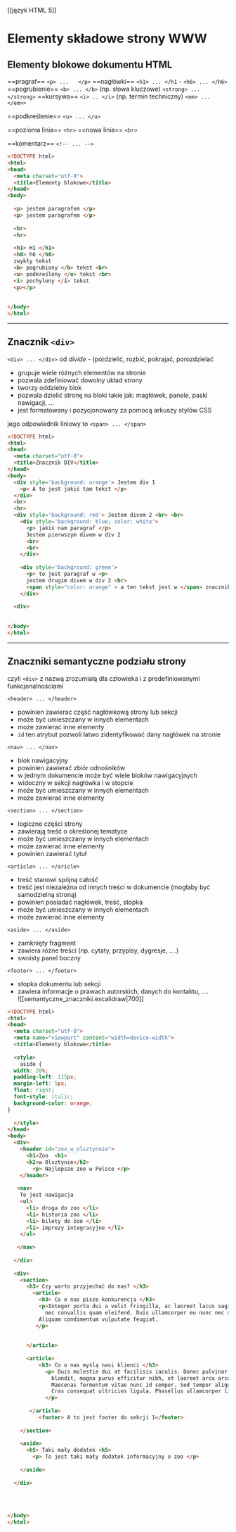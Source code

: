 [[język HTML 5]]
# Elementy składowe strony WWW

## Elementy blokowe dokumentu HTML

==pragraf==   `<p> ...   </p>`
==nagłówki== `<h1> ... </h1` - `<h6> ... </h6>`
==pogrubienie==   `<b> ... </b>` (np. słowa kluczowe) 
				`<strong> ... </strong>`
==kursywa==  `<i> .. </i>` (np. termin techniczny)
		   `<em> ... </em>>`

==podkreślenie== `<u> ... </u>`

==pozioma linia== `<hr>`
==nowa linia== `<br>`

==komentarz== `<!-- ... -->`


```html
<!DOCTYPE html>
<html>
<head>
  <meta charset="utf-8">
  <title>Elementy blokowe</title>
</head>
<body>
  
  <p> jestem paragrafem </p>
  <p> jestem paragrafem </p>
  
  <br>
  <hr>
  
  <h1> H1 </h1>
  <h6> h6 </h6>
  zwykły tekst
  <b> pogrubiony </b> tekst <br>
  <u> podkreślony </u> tekst <br>
  <i> pochylony </i> tekst
  <p></p>
  
  
</body>
</html>
```


---

## Znacznik `<div>`
`<div> ... </div>` od _divide_ - (po)dzielić, rozbić, pokrajać, porozdzielać

- grupuje wiele różnych elementów na stronie
- pozwala zdefiniować dowolny układ strony
- tworzy oddzielny blok
- pozwala dzielić stronę na bloki takie jak: magłówek, panele, paski nawigacji, ...
- jest formatowany i pozycjonowany za pomocą arkuszy stylów CSS

jego odpowiednik liniowy to `<span> ... </span>`

```html
<!DOCTYPE html>
<html>
<head>
  <meta charset="utf-8">
  <title>Znacznik DIV</title>
</head>
<body>
  <div style='background: orange'> Jestem div 1
    <p> A to jest jakiś tam tekst </p>
  </div>
  <br>
  <hr>
  <div style='background: red'> Jestem divem 2 <br> <br>
    <div style='background: blue; color: white'> 
      <p> jakiś nam paragraf </p>
      Jestem pierwszym divem w div 2
      <br>
      <br>
    </div>
    
    <div style='background: green'>
      <p> to jest paragraf w <p>
      jestem drugim divem w div 2 <br>
      <span style="color: orange" > a ten tekst jest w </span> znaczniku span
    </div>
    
  <div>
   
  
</body>
</html>
```


---

## Znaczniki semantyczne podziału strony
czyli `<div>` z nazwą zrozumiałą dla człowieka i z predefiniowanymi funkcjonalnościami

`<header> ... </header>` 
- powinien zawierac  część nagłówkową strony lub sekcji
- może być umieszczany w innych elementach
- może zawierać inne elementy
- `id` ten atrybut pozwoli łatwo zidentyfikować dany nagłówek na stronie

`<nav> ... </nav>`
- blok nawigacyjny
- powinien zawierać zbiór odnośników
- w jednym dokumencie może być wiele bloków nawigacyjnych
- widoczny w sekcji nagłówka i w stopcie
- może być umieszczany w innych elementach
- może zawierać inne elementy

`<section> ... </section>`
- logiczne części strony
- zawierają treść o określonej tematyce
- może być umieszczany w innych elementach
- może zawierać inne elementy
- powinien zawierać tytuł

`<article> ... </aricle>`
- treść stanowi spójną całość
- treść jest niezależna od innych treści w dokumencie (mogłaby być samodzielną stroną)
- powinien posiadać nagłówek, treść, stopka
- może być umieszczany w innych elementach
- może zawierać inne elementy
 
`<aside> ... </aside>`
- zamknięty fragment 
- zawiera różne treści (np. cytaty, przypisy, dygresje, ....)
- swoisty panel boczny

`<footer> ... </footer>`
- stopka dokumentu lub sekcji
- zawiera informacje o prawach autorskich, danych do kontaktu, ....											 
![[semantyczne_znaczniki.excalidraw|700]]

```html
<!DOCTYPE html>
<html>
<head>
  <meta charset="utf-8">
  <meta name="viewport" content="width=device-width">
  <title>Elementy blokowe</title>
  
  <style>
    aside {
  width: 20%;
  padding-left: 115px;
  margin-left: 5px;
  float: right;
  font-style: italic;
  background-color: orange;
}
    
  </style>
</head>
<body>
  <div>
    <header id="zoo_w_olsztynnie">
      <h1>Zoo  <h1>
      <h2>w Olsztynie</h2>
        <p> Najlepsze zoo w Polsce </p>
    </header>
        
   <nav>
    To jest nawigacja
    <ul>
      <li> droga do zoo </li>
      <li> historia zoo </li>
      <li> bilety do zoo </li>
      <li> imprezy integracyjne </li>
    </ul>
     
   </nav>
        
  </div>
      
  <div>
    <section>
      <h3> Czy warto przyjechać do nas? </h3>
        <article>
          <h3> Co o nas pisze konkurencja </h3>
          <p>Integer porta dui a velit fringilla, ac laoreet lacus sagittis.  Aenean lobortis, dolor eget molestie tristique,   quam orci congue magna, quis rutrum lorem mi sit amet velit.  Curabitur quis tortor erat. Sed semper posuere metus,             a finibus justo ultricies at. Nunc sed ipsum vitae nisi consequat      sollicitudin. Curabitur et ipsum sed enim efficitur hendrerit vel at dui.   Suspendisse potenti. Vivamus pretium sodales justo, sed cursus nibh tristique     eget. Nam dapibus mattis nulla, eget tempor massa consequat et.       Donec vel magna magna. Nullam sodales risus id velit hendrerit, 
            nec convallis quam eleifend. Duis ullamcorper eu nunc nec sodales.      Sed ac accumsan risus. Cras maximus libero vel felis rutrum, ac auctor sem mattis.
          Aliquam condimentum vulputate feugiat.
         </p>
          
         
      </article>
      
      <article>
          <h3> Co o nas myślą nasi klienci </h3>
            <p> Duis molestie dui at facilisis iaculis. Donec pulvinar, nibh a vehicula 
              blandit, magna purus efficitur nibh, et laoreet arcu arcu vel libero.
              Maecenas fermentum vitae nunc id semper. Sed tempor aliquet sagittis. 
              Cras consequat ultricies ligula. Phasellus ullamcorper libero non posuere feugiat. Ut eget diam condimentum, fermentum sapien et, tempor nisl. Donec lacus felis, hendrerit eu tellus ac, volutpat rhoncus massa.
            </p>
                       
       </article>
          <footer> A to jest footer do sekcji 1</footer>
    
    </section>
    
    <aside>
      <h5> Taki mały dodatek <h5>
        <p> To jest taki mały dodatek informacyjny o zoo </p>
      
    </aside>
    
  </div>
  
  
  
  
</body>
</html>
```








